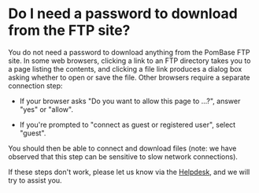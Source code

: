 # Do I need a password to download from the FTP site?
<!-- pombase_categories: Finding data,Genome statistics and lists,Tools and resources -->

You do not need a password to download anything from the PomBase FTP
site. In some web browsers, clicking a link to an FTP directory takes
you to a page listing the contents, and clicking a file link produces
a dialog box asking whether to open or save the file. Other browsers
require a separate connection step:

- If your browser asks "Do you want to allow this page to ...?", answer
  "yes" or "allow".

- If you're prompted to "connect as guest or registered user", select
  "guest".

You should then be able to connect and download files (note: we have
observed that this step can be sensitive to slow network connections).

If these steps don't work, please let us know via the
[Helpdesk](mailto:helpdesk@pombase.org), and we will try to assist
you.